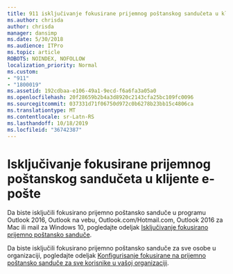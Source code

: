 ```yaml
---
title: 911 isključivanje fokusirane prijemnog poštanskog sandučeta u klijentu
ms.author: chrisda
author: chrisda
manager: dansimp
ms.date: 5/30/2018
ms.audience: ITPro
ms.topic: article
ROBOTS: NOINDEX, NOFOLLOW
localization_priority: Normal
ms.custom:
- "911"
- "1800019"
ms.assetid: 192cdbaa-e106-49a1-9ecd-f6a6fa3a05a0
ms.openlocfilehash: 20f28659b2b4a3d8920c2143cfa25bc109fc0096
ms.sourcegitcommit: 037331d71f06750d972c0b6278b23bb15c4806ca
ms.translationtype: MT
ms.contentlocale: sr-Latn-RS
ms.lasthandoff: 10/18/2019
ms.locfileid: "36742387"
---
```

# <a name="turn-off-focused-inbox-in-email-clients"></a>Isključivanje fokusirane prijemnog poštanskog sandučeta u klijente e-pošte

Da biste isključili fokusirano prijemno poštansko sanduče u programu Outlook 2016, Outlook na vebu, Outlook.com/Hotmail.com, Outlook 2016 za Mac ili mail za Windows 10, pogledajte odeljak [Isključivanje fokusirano prijemno poštansko sanduče](https://support.office.com/article/f714d94d-9e63-4217-9ccb-6cb2986aa1b2.aspx).

Da biste isključili fokusirano prijemno poštansko sanduče za sve osobe u organizaciji, pogledajte odeljak [Konfigurisanje fokusirane na prijemno poštansko sanduče za sve korisnike u vašoj organizaciji](https://docs.microsoft.com/office365/admin/setup/configure-focused-inbox).
